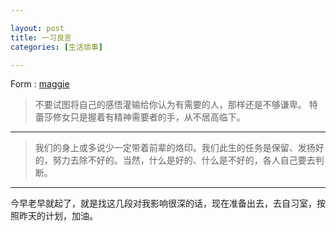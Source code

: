 ```yaml
---

layout: post
title: 一习良言
categories: [生活琐事]

---
```


Form : [maggie](http://weibo.com/beijingmaggie)

> 不要试图将自己的感悟灌输给你认为有需要的人，那样还是不够谦卑。 特蕾莎修女只是握着有精神需要者的手，从不居高临下。

---

> 我们的身上或多说少一定带着前辈的烙印。我们此生的任务是保留、发扬好的，努力去除不好的。当然，什么是好的、什么是不好的，各人自己要去判断。

---

今早老早就起了，就是找这几段对我影响很深的话，现在准备出去，去自习室，按照昨天的计划，加油。